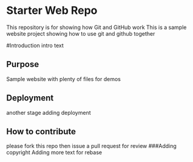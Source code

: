 # Starter Web Repo

This repository is for showing how Git and GitHub work
This is a sample website project 
showing how to use git  and github together

#Introduction
intro text
## Purpose

Sample website with plenty of files for demos
## Deployment
another stage
adding deployment
## How to contribute
please fork this repo then issue a pull request for review
###Adding copyright
Adding more text for rebase

